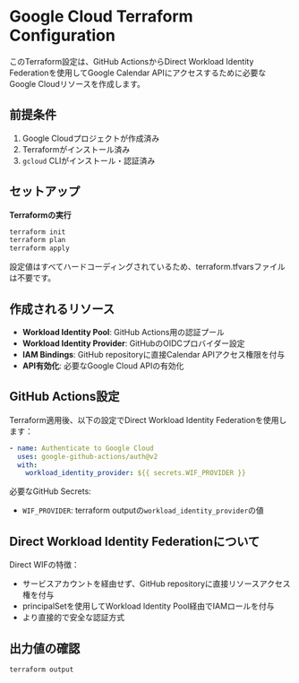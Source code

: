 # Google Cloud Terraform Configuration

このTerraform設定は、GitHub ActionsからDirect Workload Identity Federationを使用してGoogle Calendar APIにアクセスするために必要なGoogle Cloudリソースを作成します。

## 前提条件

1. Google Cloudプロジェクトが作成済み
2. Terraformがインストール済み
3. `gcloud` CLIがインストール・認証済み

## セットアップ

**Terraformの実行**
```bash
terraform init
terraform plan
terraform apply
```

設定値はすべてハードコーディングされているため、terraform.tfvarsファイルは不要です。

## 作成されるリソース

- **Workload Identity Pool**: GitHub Actions用の認証プール
- **Workload Identity Provider**: GitHubのOIDCプロバイダー設定
- **IAM Bindings**: GitHub repositoryに直接Calendar APIアクセス権限を付与
- **API有効化**: 必要なGoogle Cloud APIの有効化

## GitHub Actions設定

Terraform適用後、以下の設定でDirect Workload Identity Federationを使用します：

```yaml
- name: Authenticate to Google Cloud
  uses: google-github-actions/auth@v2
  with:
    workload_identity_provider: ${{ secrets.WIF_PROVIDER }}
```

必要なGitHub Secrets:
- `WIF_PROVIDER`: terraform outputの`workload_identity_provider`の値

## Direct Workload Identity Federationについて

Direct WIFの特徴：
- サービスアカウントを経由せず、GitHub repositoryに直接リソースアクセス権を付与
- principalSetを使用してWorkload Identity Pool経由でIAMロールを付与
- より直接的で安全な認証方式

## 出力値の確認

```bash
terraform output
```